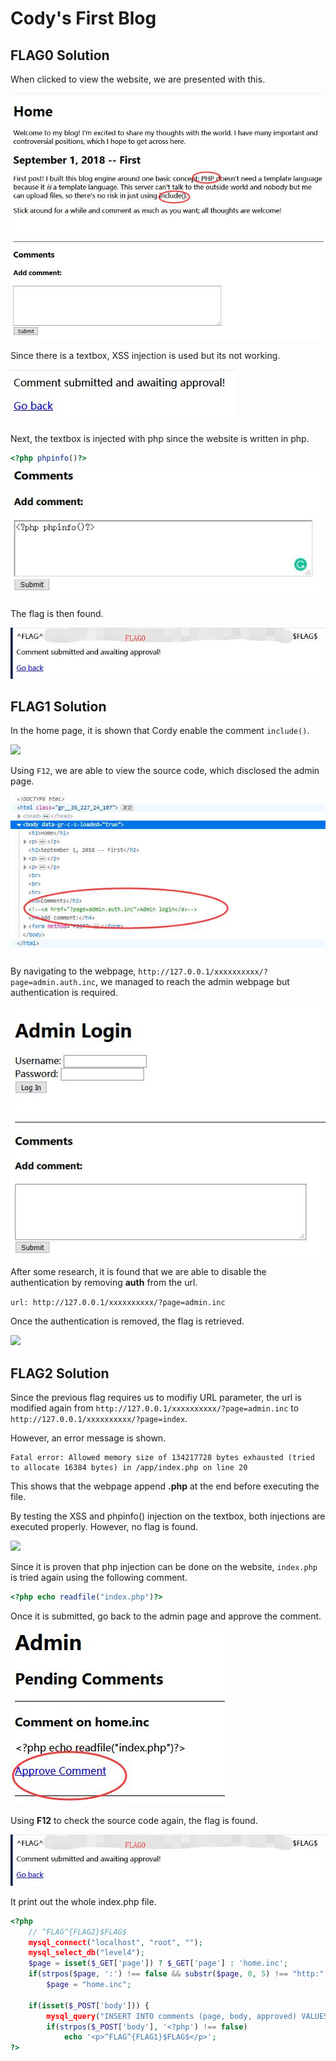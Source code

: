 # Cody's First Blog 

## FLAG0 Solution 

When clicked to view the website, we are presented with this. 

![](./imgs/home.jpg)

Since there is a textbox, XSS injection is used but its not working. 

![](./imgs/submit.jpg)

Next, the textbox is injected with php since the website is written in php. 

``` php command used to test: 
<?php phpinfo()?>
```

![](./imgs/comment.jpg)

The flag is then found. 

![](./imgs/flag.jpg)

## FLAG1 Solution 
In the home page, it is shown that Cordy enable the comment ```include()```. 

![](../flag0/imgs/home.jpg)

Using ```F12```, we are able to view the source code, which disclosed the admin page. 

![](./imgs/source.jpg)

By navigating to the webpage, ```http://127.0.0.1/xxxxxxxxxx/?page=admin.auth.inc```, we managed to reach the admin webpage but authentication is required. 

![](./imgs/admin.jpg)

After some research, it is found that we are able to disable the authentication by removing **auth** from the url.

```url: http://127.0.0.1/xxxxxxxxxx/?page=admin.inc```

Once the authentication is removed, the flag is retrieved. 

![](./imgs/flag_1.jpg)

## FLAG2 Solution 

Since the previous flag requires us to modifiy URL parameter, the url is modified again from ```http://127.0.0.1/xxxxxxxxxx/?page=admin.inc``` to ```http://127.0.0.1/xxxxxxxxxx/?page=index```. 

However, an error message is shown. 

```
Fatal error: Allowed memory size of 134217728 bytes exhausted (tried to allocate 16384 bytes) in /app/index.php on line 20
```

This shows that the webpage append **.php** at the end before executing the file.

By testing the XSS and phpinfo() injection on the textbox, both injections are executed properly. However, no flag is found. 

![](./imgs/ssrf.jpg)

Since it is proven that php injection can be done on the website, ```index.php``` is tried again using the following comment. 

``` php command: 
<?php echo readfile("index.php")?>
```

Once it is submitted, go back to the admin page and approve the comment. 

![](./imgs/approve.jpg)


Using **F12** to check the source code again, the flag is found. 

![](./imgs/flag.jpg)

It print out the whole index.php file.

```php command: 
<?php
	// ^FLAG^{FLAG2}$FLAG$
	mysql_connect("localhost", "root", "");
	mysql_select_db("level4");
	$page = isset($_GET['page']) ? $_GET['page'] : 'home.inc';
	if(strpos($page, ':') !== false && substr($page, 0, 5) !== "http:")
		$page = "home.inc";

	if(isset($_POST['body'])) {
		mysql_query("INSERT INTO comments (page, body, approved) VALUES ('" . mysql_real_escape_string($page) . "', '" . mysql_real_escape_string($_POST['body']) . "', 0)");
		if(strpos($_POST['body'], '<?php') !== false)
			echo '<p>^FLAG^{FLAG1}$FLAG$</p>'; 
?>
```